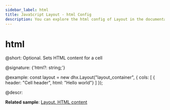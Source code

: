 ```yaml
---
sidebar_label: html
title: JavaScript Layout - html Config 
description: You can explore the html config of Layout in the documentation of the DHTMLX JavaScript UI library. Browse developer guides and API reference, try out code examples and live demos, and download a free 30-day evaluation version of DHTMLX Suite 7.
---
```


# html

@short: Optional. Sets HTML content for a cell

@signature: {'html?: string;'}

@example:
const layout = new dhx.Layout("layout_container", {
    cols: [
        { header: "Cell header", html: "Hello world"}
    ]
});

@descr:

**Related sample**: [Layout. HTML content](https://snippet.dhtmlx.com/6x76kgyq)

[comment]: # (@related: layout/initialization.md#initialize-layout layout/cell_configuration.md#html-content)
